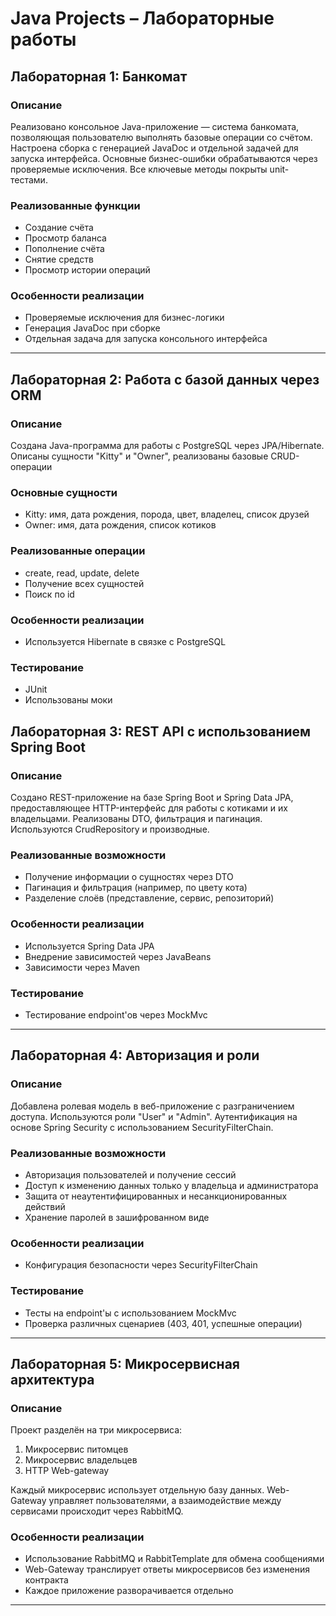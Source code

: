 # Java Projects – Лабораторные работы

## Лабораторная 1: Банкомат

### Описание

Реализовано консольное Java-приложение — система банкомата, позволяющая пользователю выполнять базовые операции со счётом. Настроена сборка с генерацией JavaDoc и отдельной задачей для запуска интерфейса. Основные бизнес-ошибки обрабатываются через проверяемые исключения. Все ключевые методы покрыты unit-тестами.

### Реализованные функции

- Создание счёта
- Просмотр баланса
- Пополнение счёта
- Снятие средств
- Просмотр истории операций

### Особенности реализации

- Проверяемые исключения для бизнес-логики
- Генерация JavaDoc при сборке
- Отдельная задача для запуска консольного интерфейса

---

## Лабораторная 2: Работа с базой данных через ORM

### Описание

Создана Java-программа для работы с PostgreSQL через JPA/Hibernate. Описаны сущности "Kitty" и "Owner", реализованы базовые CRUD-операции

### Основные сущности

- Kitty: имя, дата рождения, порода, цвет, владелец, список друзей
- Owner: имя, дата рождения, список котиков

### Реализованные операции

- create, read, update, delete
- Получение всех сущностей
- Поиск по id

### Особенности реализации

- Используется Hibernate в связке с PostgreSQL

### Тестирование

- JUnit
- Использованы моки


## Лабораторная 3: REST API с использованием Spring Boot

### Описание

Создано REST-приложение на базе Spring Boot и Spring Data JPA, предоставляющее HTTP-интерфейс для работы с котиками и их владельцами. Реализованы DTO, фильтрация и пагинация. Используются CrudRepository и производные.

### Реализованные возможности

- Получение информации о сущностях через DTO
- Пагинация и фильтрация (например, по цвету кота)
- Разделение слоёв (представление, сервис, репозиторий)

### Особенности реализации

- Используется Spring Data JPA
- Внедрение зависимостей через JavaBeans
- Зависимости через Maven

### Тестирование

- Тестирование endpoint'ов через MockMvc

---

## Лабораторная 4: Авторизация и роли

### Описание

Добавлена ролевая модель в веб-приложение с разграничением доступа. Используются роли "User" и "Admin". Аутентификация на основе Spring Security c использованием SecurityFilterChain.

### Реализованные возможности

- Авторизация пользователей и получение сессий
- Доступ к изменению данных только у владельца и администратора
- Защита от неаутентифицированных и несанкционированных действий
- Хранение паролей в зашифрованном виде

### Особенности реализации

- Конфигурация безопасности через SecurityFilterChain

### Тестирование

- Тесты на endpoint'ы с использованием MockMvc
- Проверка различных сценариев (403, 401, успешные операции)

---

## Лабораторная 5: Микросервисная архитектура

### Описание

Проект разделён на три микросервиса:
1. Микросервис питомцев
2. Микросервис владельцев
3. HTTP Web-gateway

Каждый микросервис использует отдельную базу данных. Web-Gateway управляет пользователями, а взаимодействие между сервисами происходит через RabbitMQ.

### Особенности реализации

- Использование RabbitMQ и RabbitTemplate для обмена сообщениями
- Web-Gateway транслирует ответы микросервисов без изменения контракта
- Каждое приложение разворачивается отдельно

---

